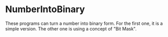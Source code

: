 # NumberIntoBinary
 These programs can turn a number into binary form.
 For the first one, it is a simple version. The other one is using a concept of "Bit Mask". 
